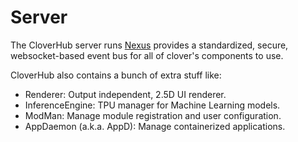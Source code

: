 # Server

The CloverHub server runs [Nexus](https://nexus.reboot-codes.com) provides a standardized, secure, websocket-based event bus for all of clover's components to use.

CloverHub also contains a bunch of extra stuff like:

- Renderer: Output independent, 2.5D UI renderer.
- InferenceEngine: TPU manager for Machine Learning models.
- ModMan: Manage module registration and user configuration.
- AppDaemon (a.k.a. AppD): Manage containerized applications.
